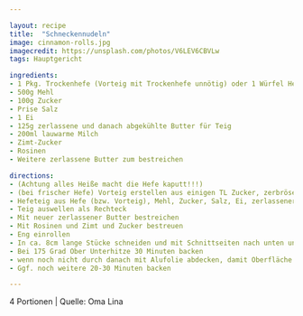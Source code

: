 ```yaml
---

layout: recipe
title:  "Schneckennudeln"
image: cinnamon-rolls.jpg
imagecredit: https://unsplash.com/photos/V6LEV6CBVLw
tags: Hauptgericht

ingredients:
- 1 Pkg. Trockenhefe (Vorteig mit Trockenhefe unnötig) oder 1 Würfel Hefe
- 500g Mehl
- 100g Zucker
- Prise Salz
- 1 Ei
- 125g zerlassene und danach abgekühlte Butter für Teig
- 200ml lauwarme Milch
- Zimt-Zucker
- Rosinen
- Weitere zerlassene Butter zum bestreichen

directions:
- (Achtung alles Heiße macht die Hefe kaputt!!!)
- (bei frischer Hefe) Vorteig erstellen aus einigen TL Zucker, zerbröselter Hefe, lauwarmer Milch
- Hefeteig aus Hefe (bzw. Vorteig), Mehl, Zucker, Salz, Ei, zerlassener Butter und lauwarmer Milch herstellen und (bei Wärme) gehen lassen (dauert normalerweise mindestens eine Stunde, wenn danach nicht gleich weiter gemacht wird Teig kühl stellen)
- Teig auswellen als Rechteck
- Mit neuer zerlassener Butter bestreichen
- Mit Rosinen und Zimt und Zucker bestreuen
- Eng einrollen
- In ca. 8cm lange Stücke schneiden und mit Schnittseiten nach unten und oben dicht in Kastenform stellen (so dass noch unterhalb des Formrandes)
- Bei 175 Grad Ober Unterhitze 30 Minuten backen
- wenn noch nicht durch danach mit Alufolie abdecken, damit Oberfläche nicht verbrennt
- Ggf. noch weitere 20-30 Minuten backen

---
```

4 Portionen
| Quelle: Oma Lina